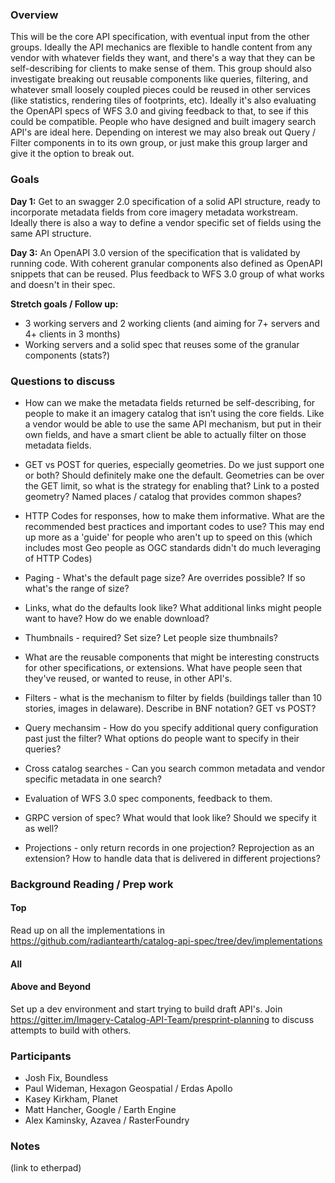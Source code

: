 ### Overview

This will be the core API specification, with eventual input from the other groups. Ideally the API mechanics are 
flexible to handle content from any vendor with whatever fields they want, and there's a way that they can be 
self-describing for clients to make sense of them. This group should also investigate breaking out reusable components 
like queries, filtering, and whatever small loosely coupled pieces could be reused in other services (like statistics, 
rendering tiles of footprints, etc). Ideally it's also evaluating the OpenAPI specs of WFS 3.0 and giving feedback to 
that, to see if this could be compatible. People who have designed and built imagery search API's are ideal here. 
Depending on interest we may also break out Query / Filter components in to its own group, or just make this group larger 
and give it the option to break out.

 
### Goals

**Day 1:** Get to an swagger 2.0 specification of a solid API structure, ready to incorporate metadata fields from core imagery 
metadata workstream. Ideally there is also a way to define a vendor specific set of fields using the same API structure.

**Day 3:** An OpenAPI 3.0 version of the specification that is validated by running code. With coherent granular components 
also defined as OpenAPI snippets that can be reused. Plus feedback to WFS 3.0 group of what works and doesn't in their spec.

**Stretch goals / Follow up:** 
* 3 working servers and 2 working clients (and aiming for 7+ servers and 4+ clients in 3 months)
* Working servers and a solid spec that reuses some of the granular components (stats?)

 
### Questions to discuss

* How can we make the metadata fields returned be self-describing, for people to make it an imagery catalog that 
isn’t using the core fields. Like a vendor would be able to use the same API mechanism, but put in their own fields, and have
a smart client be able to actually filter on those metadata fields.

* GET vs POST for queries, especially geometries. Do we just support one or both? Should definitely make one the default. 
Geometries can be over the GET limit, so what is the strategy for enabling that? Link to a posted geometry? Named places / catalog that provides common shapes?

* HTTP Codes for responses, how to make them informative. What are the recommended best practices and important codes to use?
This may end up more as a 'guide' for people who aren't up to speed on this (which includes most Geo people as OGC standards
didn't do much leveraging of HTTP Codes)

* Paging - What's the default page size? Are overrides possible? If so what's the range of size?

* Links, what do the defaults look like? What additional links might people want to have? How do we enable download?

* Thumbnails - required? Set size? Let people size thumbnails? 

* What are the reusable components that might be interesting constructs for other specifications, or extensions. What have 
people seen that they've reused, or wanted to reuse, in other API's.

* Filters - what is the mechanism to filter by fields (buildings taller than 10 stories, images in delaware). 
Describe in BNF notation? GET vs POST? 

* Query mechansim - How do you specify additional query configuration past just the filter? What options do people want to specify in their queries?

* Cross catalog searches - Can you search common metadata and vendor specific metadata in one search? 

* Evaluation of WFS 3.0 spec components, feedback to them.

* GRPC version of spec? What would that look like? Should we specify it as well?

* Projections - only return records in one projection? Reprojection as an extension? How to handle data that is delivered in different projections?


 
### Background Reading / Prep work
 
#### Top
Read up on all the implementations in <https://github.com/radiantearth/catalog-api-spec/tree/dev/implementations>

#### All

#### Above and Beyond
Set up a dev environment and start trying to build draft API's. Join <https://gitter.im/Imagery-Catalog-API-Team/presprint-planning> 
to discuss attempts to build with others.

 
### Participants
* Josh Fix, Boundless
* Paul Wideman, Hexagon Geospatial / Erdas Apollo
* Kasey Kirkham, Planet
* Matt Hancher, Google / Earth Engine
* Alex Kaminsky, Azavea / RasterFoundry
 
### Notes 
(link to etherpad)
